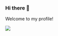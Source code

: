 ### Hi there 👋
Welcome to my profile!

<!-- 🔭 I’m currently working on developing Objective-C API for [onnxruntime training](https://onnxruntime.ai) -->

<img style="align-center" src="https://github-readme-stats.lostgirljourney.vercel.app/api/top-langs/?username=vraspar&langs_count=7&show_icons=true&theme=dracula&title_color=CDE545&count_private=true&icon_color=CDE545">
<!--
**vraspar/vraspar** is a ✨ _special_ ✨ repository because its `README.md` (this file) appears on your GitHub profile.

Here are some ideas to get you started:

- 🔭 I’m currently working on ...
- 🌱 I’m currently learning ...
- 👯 I’m looking to collaborate on ...
- 🤔 I’m looking for help with ...
- 💬 Ask me about ...
- 📫 How to reach me: ...
- 😄 Pronouns: ...
- ⚡ Fun fact: ...
-->
